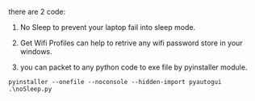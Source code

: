 there are 2 code:

1. No Sleep to prevent your laptop fail into sleep mode.

2. Get Wifi Profiles can help to retrive any wifi password store in your windows.

3. you can packet to any python code to exe file by pyinstaller module.

```
pyinstaller --onefile --noconsole --hidden-import pyautogui .\noSleep.py
```